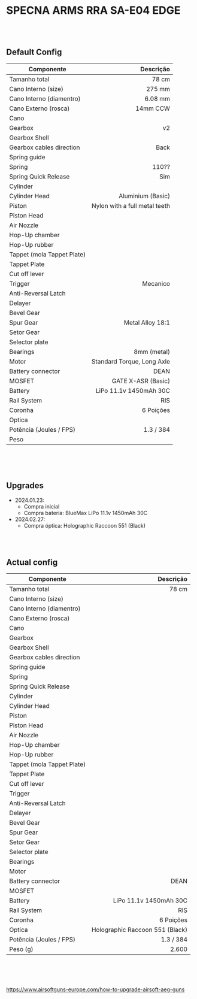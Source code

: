 # SPECNA ARMS RRA SA-E04 EDGE

<br><br>

## Default Config

|       **Componente**       |            **Descrição**         |
|----------------------------|---------------------------------:|
| Tamanho total              | 78 cm                            |
| Cano Interno (size)        | 275 mm                           |
| Cano Interno (diamentro)   | 6.08 mm                          |
| Cano Externo (rosca)       | 14mm CCW                         |
| Cano                       |                                  |
| Gearbox                    | v2                               |
| Gearbox Shell              |                                  |
| Gearbox cables direction   | Back                             |
| Spring guide               |                                  |
| Spring                     | 110??                            |
| Spring Quick Release       | Sim                              |
| Cylinder                   |                                  |
| Cylinder Head              | Aluminium (Basic)                |
| Piston                     | Nylon with a full metal teeth    |
| Piston Head                |                                  |
| Air Nozzle                 |                                  |
| Hop-Up chamber             |                                  |
| Hop-Up rubber              |                                  |
| Tappet (mola Tappet Plate) |                                  |
| Tappet Plate               |                                  |
| Cut off lever              |                                  |
| Trigger                    | Mecanico                         |
| Anti-Reversal Latch        |                                  |
| Delayer                    |                                  |
| Bevel Gear                 |                                  |
| Spur Gear                  | Metal Alloy 18:1                 |
| Setor Gear                 |                                  |
| Selector plate             |                                  |
| Bearings                   | 8mm (metal)                      |
| Motor                      | Standard Torque, Long Axle       |
| Battery connector          | DEAN                             |
| MOSFET                     | GATE X-ASR (Basic)               |
| Battery                    | LiPo 11.1v 1450mAh 30C           |
| Rail System                | RIS                              |
| Coronha                    | 6 Poições                        |
| Optica                     |                                  |
| Potência (Joules / FPS)    | 1.3 / 384                        |
| Peso                       |                                  |









<br><br><br> 


## Upgrades

* 2024.01.23:
    * Compra inicial
    * Compra bateria: BlueMax LiPo 11.1v 1450mAh 30C
* 2024.02.27:
    * Compra óptica: Holographic Raccoon 551 (Black)




<br><br>

## Actual config

|       **Componente**       |            **Descrição**         |
|----------------------------|---------------------------------:|
| Tamanho total              | 78 cm                            |
| Cano Interno (size)        |                                  |
| Cano Interno (diamentro)   |                                  |
| Cano Externo (rosca)       |                                  |
| Cano                       |                                  |
| Gearbox                    |                                  |
| Gearbox Shell              |                                  |
| Gearbox cables direction   |                                  |
| Spring guide               |                                  |
| Spring                     |                                  |
| Spring Quick Release       |                                  |
| Cylinder                   |                                  |
| Cylinder Head              |                                  |
| Piston                     |                                  |
| Piston Head                |                                  |
| Air Nozzle                 |                                  |
| Hop-Up chamber             |                                  |
| Hop-Up rubber              |                                  |
| Tappet (mola Tappet Plate) |                                  |
| Tappet Plate               |                                  |
| Cut off lever              |                                  |
| Trigger                    |                                  |
| Anti-Reversal Latch        |                                  |
| Delayer                    |                                  |
| Bevel Gear                 |                                  |
| Spur Gear                  |                                  |
| Setor Gear                 |                                  |
| Selector plate             |                                  |
| Bearings                   |                                  |
| Motor                      |                                  |
| Battery connector          | DEAN                             |
| MOSFET                     |                                  |
| Battery                    | LiPo 11.1v 1450mAh 30C           |
| Rail System                | RIS                              |
| Coronha                    | 6 Poições                        |
| Optica                     | Holographic Raccoon 551 (Black)  |
| Potência (Joules / FPS)    | 1.3 / 384                        |
| Peso (g)                   | 2.600                            |





<br><br><br><br>
https://www.airsoftguns-europe.com/how-to-upgrade-airsoft-aeg-guns
